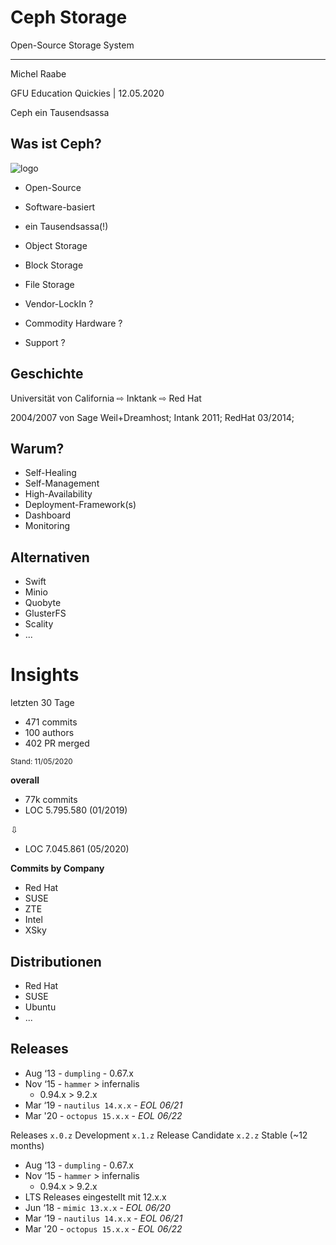 # Ceph Storage

Open-Source Storage System

* * *

Michel Raabe 

GFU Education Quickies | 12.05.2020

<!-- Note -->
Ceph ein Tausendsassa



## Was ist Ceph?
![logo](https://ceph.com/wp-content/uploads/2016/07/Ceph_Logo_Standard_RGB_120411_fa.png) <!-- .element: height="200px" -->


* Open-Source
* Software-basiert
* ein Tausendsassa(!)


* Object Storage
* Block Storage
* File Storage


* Vendor-LockIn ?
* Commodity Hardware ?
* Support ?


## Geschichte

Universität von California ⇨
Inktank ⇨
Red Hat
<!-- Note -->
2004/2007 von Sage Weil+Dreamhost;
Intank 2011;
RedHat 03/2014;


## Warum?

* Self-Healing
* Self-Management
* High-Availability
* Deployment-Framework(s)
* Dashboard
* Monitoring


## Alternativen

* Swift
* Minio
* Quobyte
* GlusterFS
* Scality
* ...



# Insights

letzten 30 Tage
* 471 commits
* 100 authors
* 402 PR merged

<small>Stand: 11/05/2020</small>


**overall**

* 77k commits
* LOC 5.795.580 (01/2019)

⇩

* LOC 7.045.861 (05/2020)


**Commits by Company**

* Red Hat
* SUSE
* ZTE
* Intel
* XSky


## Distributionen

* Red Hat
* SUSE
* Ubuntu
* ...


## Releases

* Aug ‘13 - `dumpling` - 0.67.x
* Nov ‘15 - `hammer` > infernalis
  * 0.94.x > 9.2.x
* Mar ‘19 - `nautilus 14.x.x` - *EOL 06/21*
* Mar '20 - `octopus 15.x.x` - *EOL 06/22*

Releases
`x.0.z`	Development
`x.1.z`	Release Candidate
`x.2.z`	Stable (~12 months)
<!-- Note -->
* Aug ‘13 - `dumpling` - 0.67.x
* Nov ‘15 - `hammer` > infernalis
  * 0.94.x > 9.2.x
* LTS Releases eingestellt mit 12.x.x
* Jun ‘18 - `mimic 13.x.x` - *EOL 06/20*
* Mar ‘19 - `nautilus 14.x.x` - *EOL 06/21*
* Mar '20 - `octopus 15.x.x` - *EOL 06/22*